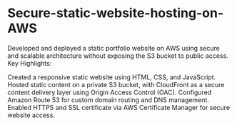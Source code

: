 # Secure-static-website-hosting-on-AWS
Developed and deployed a static portfolio website on AWS using secure and scalable architecture without exposing the S3 bucket to public access.
Key Highlights:

Created a responsive static website using HTML, CSS, and JavaScript.
Hosted static content on a private S3 bucket, with CloudFront as a secure content delivery layer using Origin Access Control (OAC).
Configured Amazon Route 53 for custom domain routing and DNS management.
Enabled HTTPS and SSL certificate via AWS Certificate Manager for secure website access.
